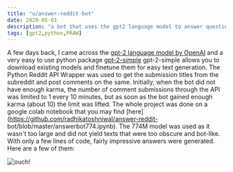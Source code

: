 ```yaml
---
title: "u/answer-reddit-bot"
date: 2020-05-01
description: "a bot that uses the gpt2 language model to answer questions on r/AskReddit"
tags: [gpt2,python,PRAW]
---
```

 A few days back, I came across the [gpt-2 language model by OpenAI](https://openai.com/blog/better-language-models/)
 and a very easy to use python package [gpt-2-simple](https://github.com/minimaxir/gpt-2-simple)
 gpt-2-simple allows you to download existing models and finetune them for easy text generation.
 The Python Reddit API Wrapper was used to get the submission titles from the subreddit and post comments on the same.
 Initially, when the bot did not have enough karma, the number of comment submissions through the API was limited to
 1 every 10 minutes,     but as soon as the bot gained enough karma (about 10) the limit was lifted. 
 The whole project was done on a google colab notebook that you may find [here](https://github.com/radhikatoshniwal/answer-reddit-  bot/blob/master/answerbot774.ipynb).
 The 774M model was used as it wasn't too large and did not yield texts that were too obscure and bot-like.
 With only a few lines of code, fairly impressive answers were generated. Here are a few of them:
 
 ![ouch!](https://imgur.com/gSUbgXD)
